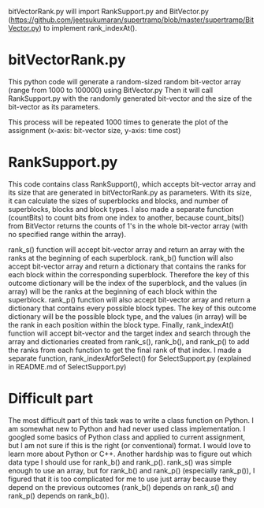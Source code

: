 bitVectorRank.py will import RankSupport.py and BitVector.py (https://github.com/jeetsukumaran/supertramp/blob/master/supertramp/BitVector.py) to implement rank_indexAt().

# bitVectorRank.py

This python code will generate a random-sized random bit-vector array (range from 1000 to 100000) using BitVector.py
Then it will call RankSupport.py with the randomly generated bit-vector and the size of the bit-vector as its parameters.

This process will be repeated 1000 times to generate the plot of the assignment (x-axis: bit-vector size, y-axis: time cost)

# RankSupport.py

This code contains class RankSupport(), which accepts bit-vector array and its size that are generated in bitVectorRank.py as parameters.
With its size, it can calculate the sizes of superblocks and blocks, and number of superblocks, blocks and block types. 
I also made a separate function (countBits) to count bits from one index to another, because count_bits() from BitVector returns the counts of 1's in the whole bit-vector array (with no specified range within the array).

rank_s() function will accept bit-vector array and return an array with the ranks at the beginning of each superblock.
rank_b() function will also accept bit-vector array and return a dictionary that contains the ranks for each block within the corresponding superblock. Therefore the key of this outcome dictionary will be the index of the superblock, and the values (in array) will be the ranks at the beginning of each block within the superblock.
rank_p() function will also accept bit-vector array and return a dictionary that contains every possible block types. The key of this outcome dictionary will be the possible block type, and the values (in array) will be the rank in each position within the block type.
Finally, rank_indexAt() function will accept bit-vector and the target index and search through the array and dictionaries created from rank_s(), rank_b(), and rank_p() to add the ranks from each function to get the final rank of that index.
I made a separate function, rank_indexAtforSelect() for SelectSupport.py (explained in README.md of SelectSupport.py)

# Difficult part
The most difficult part of this task was to write a class function on Python. I am somewhat new to Python and had never used class implementation. I googled some basics of Python class and applied to current assignment, but I am not sure if this is the right (or conventional) format. I would love to learn more about Python or C++. Another hardship was to figure out which data type I should use for rank_b() and rank_p(). rank_s() was simple enough to use an array, but for rank_b() and rank_p() (especially rank_p()), I figured that it is too complicated for me to use just array because they depend on the previous outcomes (rank_b() depends on rank_s() and rank_p() depends on rank_b()).

